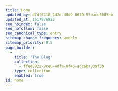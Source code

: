 ```yaml
---
title: Home
updated_by: d7df5418-4d2d-48d9-8679-55bace5005eb
updated_at: 1617976922
seo_noindex: false
seo_nofollow: false
seo_canonical_type: entry
sitemap_change_frequency: weekly
sitemap_priority: 0.5
page_builder:
  -
    title: 'The Blog'
    collection:
      - ffee5922-9ce8-4dfa-8f46-adc6ba839f3b
    type: collection
    enabled: true
id: home
---
```


